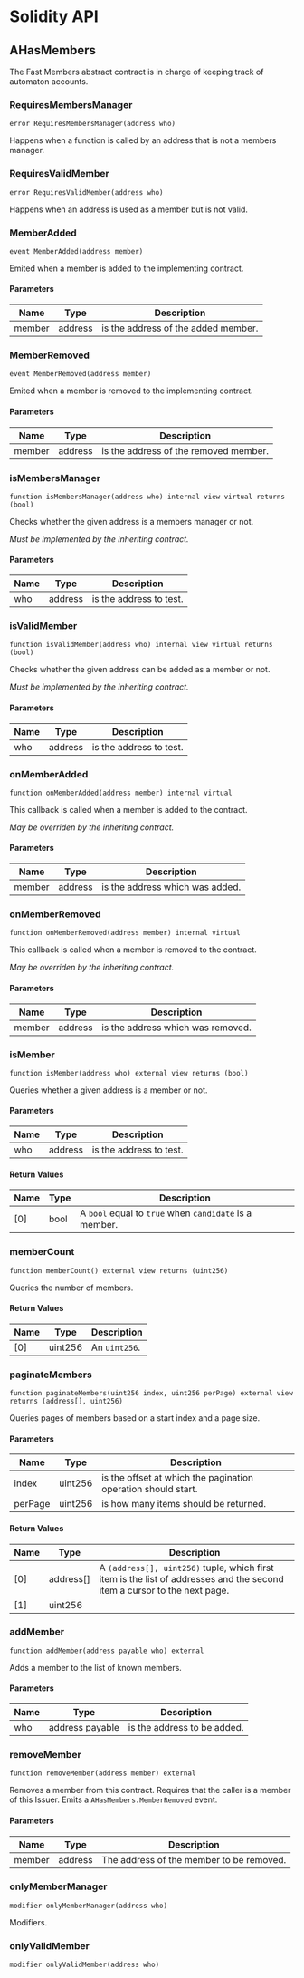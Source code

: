 # Solidity API

## AHasMembers

The Fast Members abstract contract is in charge of keeping track of automaton accounts.

### RequiresMembersManager

```solidity
error RequiresMembersManager(address who)
```

Happens when a function is called by an address that is not a members manager.

### RequiresValidMember

```solidity
error RequiresValidMember(address who)
```

Happens when an address is used as a member but is not valid.

### MemberAdded

```solidity
event MemberAdded(address member)
```

Emited when a member is added to the implementing contract.

#### Parameters

| Name | Type | Description |
| ---- | ---- | ----------- |
| member | address | is the address of the added member. |

### MemberRemoved

```solidity
event MemberRemoved(address member)
```

Emited when a member is removed to the implementing contract.

#### Parameters

| Name | Type | Description |
| ---- | ---- | ----------- |
| member | address | is the address of the removed member. |

### isMembersManager

```solidity
function isMembersManager(address who) internal view virtual returns (bool)
```

Checks whether the given address is a members manager or not.

_Must be implemented by the inheriting contract._

#### Parameters

| Name | Type | Description |
| ---- | ---- | ----------- |
| who | address | is the address to test. |

### isValidMember

```solidity
function isValidMember(address who) internal view virtual returns (bool)
```

Checks whether the given address can be added as a member or not.

_Must be implemented by the inheriting contract._

#### Parameters

| Name | Type | Description |
| ---- | ---- | ----------- |
| who | address | is the address to test. |

### onMemberAdded

```solidity
function onMemberAdded(address member) internal virtual
```

This callback is called when a member is added to the contract.

_May be overriden by the inheriting contract._

#### Parameters

| Name | Type | Description |
| ---- | ---- | ----------- |
| member | address | is the address which was added. |

### onMemberRemoved

```solidity
function onMemberRemoved(address member) internal virtual
```

This callback is called when a member is removed to the contract.

_May be overriden by the inheriting contract._

#### Parameters

| Name | Type | Description |
| ---- | ---- | ----------- |
| member | address | is the address which was removed. |

### isMember

```solidity
function isMember(address who) external view returns (bool)
```

Queries whether a given address is a member or not.

#### Parameters

| Name | Type | Description |
| ---- | ---- | ----------- |
| who | address | is the address to test. |

#### Return Values

| Name | Type | Description |
| ---- | ---- | ----------- |
| [0] | bool | A `bool` equal to `true` when `candidate` is a member. |

### memberCount

```solidity
function memberCount() external view returns (uint256)
```

Queries the number of members.

#### Return Values

| Name | Type | Description |
| ---- | ---- | ----------- |
| [0] | uint256 | An `uint256`. |

### paginateMembers

```solidity
function paginateMembers(uint256 index, uint256 perPage) external view returns (address[], uint256)
```

Queries pages of members based on a start index and a page size.

#### Parameters

| Name | Type | Description |
| ---- | ---- | ----------- |
| index | uint256 | is the offset at which the pagination operation should start. |
| perPage | uint256 | is how many items should be returned. |

#### Return Values

| Name | Type | Description |
| ---- | ---- | ----------- |
| [0] | address[] | A `(address[], uint256)` tuple, which first item is the list of addresses and the second item a cursor to the next page. |
| [1] | uint256 |  |

### addMember

```solidity
function addMember(address payable who) external
```

Adds a member to the list of known members.

#### Parameters

| Name | Type | Description |
| ---- | ---- | ----------- |
| who | address payable | is the address to be added. |

### removeMember

```solidity
function removeMember(address member) external
```

Removes a member from this contract.
Requires that the caller is a member of this Issuer.
Emits a `AHasMembers.MemberRemoved` event.

#### Parameters

| Name | Type | Description |
| ---- | ---- | ----------- |
| member | address | The address of the member to be removed. |

### onlyMemberManager

```solidity
modifier onlyMemberManager(address who)
```

Modifiers.

### onlyValidMember

```solidity
modifier onlyValidMember(address who)
```

